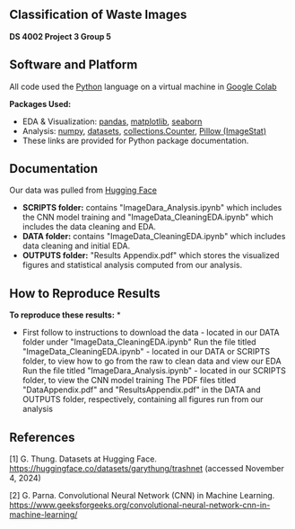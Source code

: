 ## **Classification of Waste Images**
**DS 4002 Project 3 Group 5**

## Software and Platform 
All code used the [Python](https://www.python.org/downloads/) language on a virtual machine in [Google Colab](https://colab.research.google.com/) 

**Packages Used:**
* EDA & Visualization: [pandas](https://pypi.org/project/pandas/), [matplotlib](https://pypi.org/project/matplotlib/), [seaborn](https://pypi.org/project/seaborn/)  
* Analysis: [numpy](https://numpy.org/doc/stable/user/absolute_beginners.html), [datasets](https://pypi.org/project/datasets/), [collections.Counter](https://docs.python.org/3/library/collections.html#collections.Counter), [Pillow (ImageStat)](https://pillow.readthedocs.io/en/stable/reference/ImageStat.html)  
* These links are provided for Python package documentation.
  
## Documentation 
Our data was pulled from [Hugging Face](https://huggingface.co/datasets/garythung/trashnet) 
* **SCRIPTS folder:** contains "ImageDara_Analysis.ipynb" which includes the CNN model training and "ImageData_CleaningEDA.ipynb" which includes the data cleaning and EDA.
* **DATA folder:**  contains "ImageData_CleaningEDA.ipynb" which includes data cleaning and initial EDA.
* **OUTPUTS folder:** "Results Appendix.pdf" which stores the visualized figures and statistical analysis computed from our analysis.

## How to Reproduce Results 
**To reproduce these results:**
* 
- First follow to instructions to download the data - located in our DATA folder under "ImageData_CleaningEDA.ipynb"
Run the file titled "ImageData_CleaningEDA.ipynb" - located in our DATA or SCRIPTS folder, to view how to go from the raw to clean data and view our EDA
Run the file titled "ImageDara_Analysis.ipynb" - located in our SCRIPTS folder, to view the CNN model training
The PDF files titled "DataAppendix.pdf" and "ResultsAppendix.pdf" in the DATA and OUTPUTS folder, respectively, containing all figures run from our analysis

## References

[1] G. Thung. Datasets at Hugging Face. https://huggingface.co/datasets/garythung/trashnet (accessed November 4, 2024) 

[2] G. Parna. Convolutional Neural Network (CNN) in Machine Learning. https://www.geeksforgeeks.org/convolutional-neural-network-cnn-in-machine-learning/
